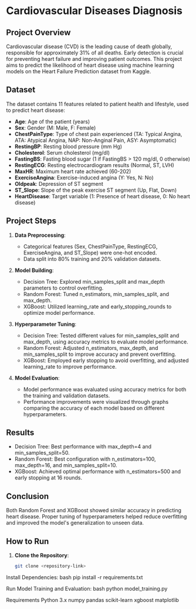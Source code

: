 # Cardiovascular Diseases Diagnosis

## Project Overview

Cardiovascular disease (CVD) is the leading cause of death globally, responsible for approximately 31% of all deaths. Early detection is crucial for preventing heart failure and improving patient outcomes. This project aims to predict the likelihood of heart disease using machine learning models on the Heart Failure Prediction dataset from Kaggle.

## Dataset

The dataset contains 11 features related to patient health and lifestyle, used to predict heart disease:

- **Age**: Age of the patient (years)
- **Sex**: Gender (M: Male, F: Female)
- **ChestPainType**: Type of chest pain experienced (TA: Typical Angina, ATA: Atypical Angina, NAP: Non-Anginal Pain, ASY: Asymptomatic)
- **RestingBP**: Resting blood pressure (mm Hg)
- **Cholesterol**: Serum cholesterol (mg/dl)
- **FastingBS**: Fasting blood sugar (1 if FastingBS > 120 mg/dl, 0 otherwise)
- **RestingECG**: Resting electrocardiogram results (Normal, ST, LVH)
- **MaxHR**: Maximum heart rate achieved (60-202)
- **ExerciseAngina**: Exercise-induced angina (Y: Yes, N: No)
- **Oldpeak**: Depression of ST segment
- **ST_Slope**: Slope of the peak exercise ST segment (Up, Flat, Down)
- **HeartDisease**: Target variable (1: Presence of heart disease, 0: No heart disease)

## Project Steps

1. **Data Preprocessing**:
   - Categorical features (Sex, ChestPainType, RestingECG, ExerciseAngina, and ST_Slope) were one-hot encoded.
   - Data split into 80% training and 20% validation datasets.

2. **Model Building**:
   - Decision Tree: Explored min_samples_split and max_depth parameters to control overfitting.
   - Random Forest: Tuned n_estimators, min_samples_split, and max_depth.
   - XGBoost: Utilized learning_rate and early_stopping_rounds to optimize model performance.

3. **Hyperparameter Tuning**:
   - Decision Tree: Tested different values for min_samples_split and max_depth, using accuracy metrics to evaluate model performance.
   - Random Forest: Adjusted n_estimators, max_depth, and min_samples_split to improve accuracy and prevent overfitting.
   - XGBoost: Employed early stopping to avoid overfitting, and adjusted learning_rate to improve performance.

4. **Model Evaluation**:
   - Model performance was evaluated using accuracy metrics for both the training and validation datasets.
   - Performance improvements were visualized through graphs comparing the accuracy of each model based on different hyperparameters.

## Results

- Decision Tree: Best performance with max_depth=4 and min_samples_split=50.
- Random Forest: Best configuration with n_estimators=100, max_depth=16, and min_samples_split=10.
- XGBoost: Achieved optimal performance with n_estimators=500 and early stopping at 16 rounds.

## Conclusion

Both Random Forest and XGBoost showed similar accuracy in predicting heart disease. Proper tuning of hyperparameters helped reduce overfitting and improved the model's generalization to unseen data.

## How to Run

1. **Clone the Repository**:
   ```bash
   git clone <repository-link>

Install Dependencies:
bash
pip install -r requirements.txt

Run Model Training and Evaluation:
bash
python model_training.py

Requirements
Python 3.x
numpy
pandas
scikit-learn
xgboost
matplotlib
